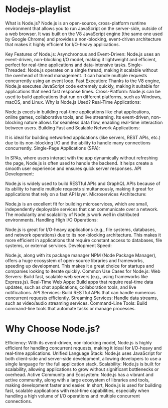 # Nodejs-playlist
What is Node.js?
Node.js is an open-source, cross-platform runtime environment that allows you to run JavaScript on the server-side, outside of a web browser. It was built on the V8 JavaScript engine (the same one used by Google Chrome) and provides a non-blocking, event-driven architecture that makes it highly efficient for I/O-heavy applications.

Key Features of Node.js:
Asynchronous and Event-Driven: Node.js uses an event-driven, non-blocking I/O model, making it lightweight and efficient, perfect for real-time applications and data-intensive tasks.
Single-Threaded: Node.js operates on a single thread, making it scalable without the overhead of thread management. It can handle multiple requests concurrently using an event loop.
Fast Execution: Thanks to the V8 engine, Node.js executes JavaScript code extremely quickly, making it suitable for applications that need fast response times.
Cross-Platform: Node.js can be used to build applications that run on different platforms, such as Windows, macOS, and Linux.
Why is Node.js Used?
Real-Time Applications:

Node.js excels in building real-time applications like chat applications, online games, collaborative tools, and live streaming. Its event-driven, non-blocking nature allows for seamless data flow, enabling real-time interaction between users.
Building Fast and Scalable Network Applications:

It is ideal for building networked applications (like servers, REST APIs, etc.) due to its non-blocking I/O and the ability to handle many connections concurrently.
Single-Page Applications (SPA):

In SPAs, where users interact with the app dynamically without refreshing the page, Node.js is often used to handle the backend. It helps create a smooth user experience and ensures quick server responses.
API Development:

Node.js is widely used to build RESTful APIs and GraphQL APIs because of its ability to handle multiple requests simultaneously, making it great for applications that rely on a fast API layer.
Microservices Architecture:

Node.js is an excellent fit for building microservices, which are small, independently deployable services that can communicate over a network. The modularity and scalability of Node.js work well in distributed environments.
Handling High I/O Operations:

Node.js is great for I/O-heavy applications (e.g., file systems, databases, and network operations) due to its non-blocking architecture. This makes it more efficient in applications that require constant access to databases, file systems, or external services.
Development Speed:

Node.js, along with its package manager NPM (Node Package Manager), offers a huge ecosystem of open-source libraries and frameworks, speeding up development. This makes it a great choice for startups and companies looking to iterate quickly.
Common Use Cases for Node.js:
Web Servers: Build fast, scalable web servers (e.g., using frameworks like Express.js).
Real-Time Web Apps: Build apps that require real-time data updates, such as chat applications, collaboration tools, and live notifications.
API Services: Build RESTful APIs that can handle numerous concurrent requests efficiently.
Streaming Services: Handle data streams, such as video/audio streaming services.
Command-Line Tools: Build command-line tools that automate tasks or manage processes.
# Why Choose Node.js?
Efficiency: With its event-driven, non-blocking model, Node.js is highly efficient for handling concurrent requests, making it ideal for I/O-heavy and real-time applications.
Unified Language Stack: Node.js uses JavaScript for both client-side and server-side development, allowing developers to use a single language for the full application stack.
Scalability: Node.js is built for scalability, allowing applications to grow without significant bottlenecks or overhead.
Active Community and Ecosystem: Node.js has a vibrant and active community, along with a large ecosystem of libraries and tools, making development faster and easier.
In short, Node.js is used for building fast, scalable applications with real-time capabilities, especially when handling a high volume of I/O operations and multiple concurrent connections.
